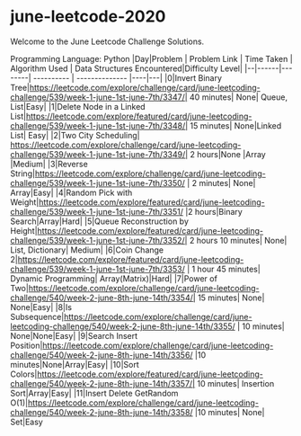 # june-leetcode-2020

Welcome to the June Leetcode Challenge Solutions.

Programming Language: Python
|Day|Problem | Problem Link | Time Taken | Algorithm Used | Data Structures Encountered|Difficulty Level|
|--|------|--------| ---------- | -------------- |----|---|
|0|Invert Binary Tree|https://leetcode.com/explore/challenge/card/june-leetcoding-challenge/539/week-1-june-1st-june-7th/3347/| 40 minutes| None| Queue, List|Easy|
|1|Delete Node in a Linked List|https://leetcode.com/explore/featured/card/june-leetcoding-challenge/539/week-1-june-1st-june-7th/3348/| 15 minutes| None|Linked List| Easy|
|2|Two City Scheduling| https://leetcode.com/explore/challenge/card/june-leetcoding-challenge/539/week-1-june-1st-june-7th/3349/| 2 hours|None |Array |Medium|
|3|Reverse String|https://leetcode.com/explore/challenge/card/june-leetcoding-challenge/539/week-1-june-1st-june-7th/3350/ | 2 minutes| None| Array|Easy|
|4|Random Pick with Weight|https://leetcode.com/explore/featured/card/june-leetcoding-challenge/539/week-1-june-1st-june-7th/3351/ |2 hours|Binary Search|Array|Hard|
|5|Queue Reconstruction by Height|https://leetcode.com/explore/featured/card/june-leetcoding-challenge/539/week-1-june-1st-june-7th/3352/| 2 hours 10 minutes| None| List, Dictionary| Medium|
|6|Coin Change 2|https://leetcode.com/explore/featured/card/june-leetcoding-challenge/539/week-1-june-1st-june-7th/3353/ | 1 hour 45 minutes| Dynamic Programming| Array(Matrix)|Hard|
|7|Power of Two|https://leetcode.com/explore/challenge/card/june-leetcoding-challenge/540/week-2-june-8th-june-14th/3354/| 15 minutes| None| None|Easy|
|8|Is Subsequence|https://leetcode.com/explore/challenge/card/june-leetcoding-challenge/540/week-2-june-8th-june-14th/3355/ | 10 minutes| None|None|Easy|
|9|Search Insert Position|https://leetcode.com/explore/challenge/card/june-leetcoding-challenge/540/week-2-june-8th-june-14th/3356/ |10 minutes|None|Array|Easy|
|10|Sort Colors|https://leetcode.com/explore/featured/card/june-leetcoding-challenge/540/week-2-june-8th-june-14th/3357/| 10 minutes| Insertion Sort|Array|Easy|
|11|Insert Delete GetRandom O(1)|https://leetcode.com/explore/challenge/card/june-leetcoding-challenge/540/week-2-june-8th-june-14th/3358/ |10 minutes| None| Set|Easy
